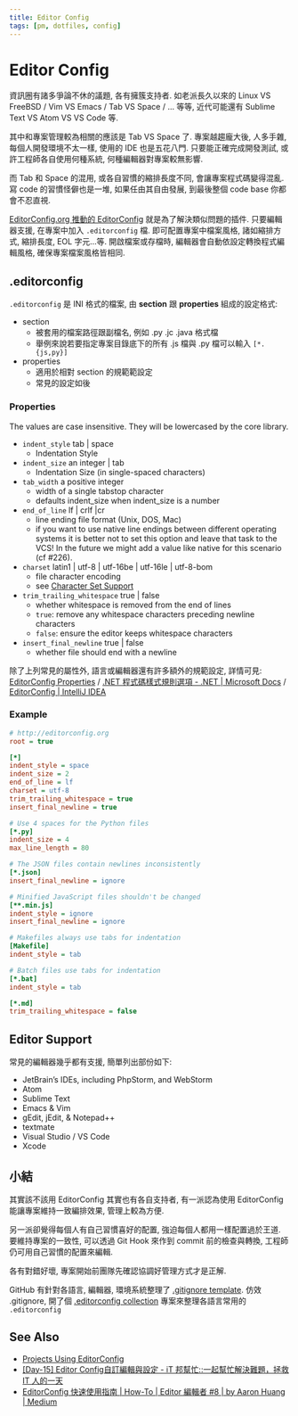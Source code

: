 ```yaml
---
title: Editor Config
tags: [pm, dotfiles, config]
---
```


Editor Config
=============

資訊圈有諸多爭論不休的議題, 各有擁簇支持者. 
如老派長久以來的 Linux VS FreeBSD / Vim VS Emacs / Tab VS Space / ... 等等,
近代可能還有 Sublime Text VS Atom VS VS Code 等.

其中和專案管理較為相關的應該是 Tab VS Space 了. 
專案越趨龐大後, 人多手雜, 每個人開發環境不太一樣, 使用的 IDE 也是五花八門.
只要能正確完成開發測試, 或許工程師各自使用何種系統, 何種編輯器對專案較無影響.

而 Tab 和 Space 的混用, 或各自習慣的縮排長度不同, 會讓專案程式碼變得混亂.
寫 code 的習慣怪僻也是一堆, 如果任由其自由發展, 到最後整個 code base 你都會不忍直視.

[EditorConfig.org 推動的 EditorConfig](https://editorconfig.org/) 就是為了解決類似問題的插件.
只要編輯器支援, 在專案中加入 `.editorconfig` 檔. 即可配置專案中檔案風格,
諸如縮排方式, 縮排長度, EOL 字元...等. 
開啟檔案或存檔時, 編輯器會自動依設定轉換程式編輯風格, 確保專案檔案風格皆相同.



.editorconfig
-------------

`.editorconfig` 是 INI 格式的檔案, 由 __section__ 跟 __properties__ 組成的設定格式:

-   section
    -   被套用的檔案路徑跟副檔名, 例如 .py .jc .java 格式檔
    -   舉例來說若要指定專案目錄底下的所有 .js 檔與 .py 檔可以輸入 `[*.{js,py}]`
-   properties
    -   適用於相對 section 的規範範設定
    -   常見的設定如後

### Properties ###

The values are case insensitive. They will be lowercased by the core library.

-   `indent_style` tab | space  
    -   Indentation Style
-   `indent_size` an integer | tab  
    -   Indentation Size (in single-spaced characters)
-   `tab_width` a positive integer  
    -   width of a single tabstop character 
    -   defaults indent_size when indent_size is a number
-   `end_of_line` lf | crlf |cr
    -   line ending file format (Unix, DOS, Mac)
    -   if you want to use native line endings between different operating systems it is better not to set this option and leave that task to the VCS! In the future we might add a value like native for this scenario (cf #226).
-   `charset` latin1 | utf-8 | utf-16be | utf-16le | utf-8-bom
    -   file character encoding
    -   see [Character Set Support](https://github.com/editorconfig/editorconfig/wiki/Character-Set-Support)
-   `trim_trailing_whitespace` true | false
    -   whether whitespace is removed from the end of lines
    -   `true`: remove any whitespace characters preceding newline characters
    -   `false`: ensure the editor keeps whitespace characters
-   `insert_final_newline` true | false
    -   whether file should end with a newline

除了上列常見的屬性外, 語言或編輯器還有許多額外的規範設定, 詳情可見:  
[EditorConfig Properties](https://github.com/editorconfig/editorconfig/wiki/EditorConfig-Properties) / 
[.NET 程式碼樣式規則選項 - .NET | Microsoft Docs](https://docs.microsoft.com/zh-tw/dotnet/fundamentals/code-analysis/code-style-rule-options) / 
[EditorConfig | IntelliJ IDEA](https://www.jetbrains.com/help/idea/editorconfig.html)

### Example ###

```ini title=".editorconfig"
# http://editorconfig.org
root = true

[*]
indent_style = space
indent_size = 2
end_of_line = lf
charset = utf-8
trim_trailing_whitespace = true
insert_final_newline = true

# Use 4 spaces for the Python files
[*.py]
indent_size = 4
max_line_length = 80

# The JSON files contain newlines inconsistently
[*.json]
insert_final_newline = ignore

# Minified JavaScript files shouldn't be changed
[**.min.js]
indent_style = ignore
insert_final_newline = ignore

# Makefiles always use tabs for indentation
[Makefile]
indent_style = tab

# Batch files use tabs for indentation
[*.bat]
indent_style = tab

[*.md]
trim_trailing_whitespace = false
```



Editor Support
--------------

常見的編輯器幾乎都有支援, 簡單列出部份如下:

-   JetBrain’s IDEs, including PhpStorm, and WebStorm
-   Atom
-   Sublime Text
-   Emacs & Vim
-   gEdit, jEdit, & Notepad++
-   textmate
-   Visual Studio / VS Code
-   Xcode



小結
----

其實該不該用 EditorConfig 其實也有各自支持者, 
有一派認為使用 EditorConfig 能讓專案維持一致編排效果, 管理上較為方便.

另一派卻覺得每個人有自己習慣喜好的配置, 強迫每個人都用一樣配置過於王道.
要維持專案的一致性, 可以透過 Git Hook 來作到 commit 前的檢查與轉換, 
工程師仍可用自己習慣的配置來編輯.

各有對錯好壞, 專案開始前團隊先確認協調好管理方式才是正解.

GitHub 有針對各語言, 編輯器, 環境系統整理了 [.gitignore template](https://github.com/github/gitignore).
仿效 .gitignore, 
開了個 [.editorconfig collection](https://github.com/kywk/editorconfig) 專案來整理各語言常用的 `.editorconfig`



See Also
--------

-   [Projects Using EditorConfig](https://github.com/editorconfig/editorconfig/wiki/Projects-Using-EditorConfig)
-   [[Day-15] Editor Config自訂編輯與設定 - iT 邦幫忙::一起幫忙解決難題，拯救 IT 人的一天](https://ithelp.ithome.com.tw/articles/10193754)
-   [EditorConfig 快速使用指南 | How-To | Editor 編輯者 #8 | by Aaron Huang | Medium](https://medium.com/@aar0nTw/5ad3dd6d1e92)
